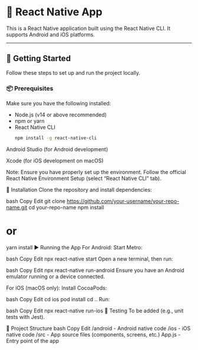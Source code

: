 # 📱 React Native App

This is a React Native application built using the React Native CLI. It supports Android and iOS platforms.

---

## 🚀 Getting Started

Follow these steps to set up and run the project locally.

### 📦 Prerequisites

Make sure you have the following installed:

- Node.js (v14 or above recommended)
- npm or yarn
- React Native CLI  
  ```bash
  npm install -g react-native-cli
Android Studio (for Android development)

Xcode (for iOS development on macOS)

Note: Ensure you have properly set up the environment. Follow the official React Native Environment Setup (select “React Native CLI” tab).

🔧 Installation
Clone the repository and install dependencies:

bash
Copy
Edit
git clone https://github.com/your-username/your-repo-name.git
cd your-repo-name
npm install
# or
yarn install
▶️ Running the App
For Android:
Start Metro:

bash
Copy
Edit
npx react-native start
Open a new terminal, then run:

bash
Copy
Edit
npx react-native run-android
Ensure you have an Android emulator running or a device connected.

For iOS (macOS only):
Install CocoaPods:

bash
Copy
Edit
cd ios
pod install
cd ..
Run:

bash
Copy
Edit
npx react-native run-ios
🧪 Testing
To be added (e.g., unit tests with Jest).

📁 Project Structure
bash
Copy
Edit
/android      - Android native code
/ios          - iOS native code
/src          - App source files (components, screens, etc.)
App.js        - Entry point of the app
